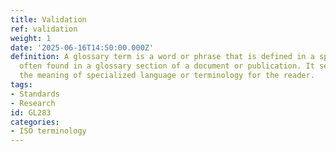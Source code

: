 ```yaml
---
title: Validation
ref: validation
weight: 1
date: '2025-06-16T14:50:00.000Z'
definition: A glossary term is a word or phrase that is defined in a specific context,
  often found in a glossary section of a document or publication. It serves to clarify
  the meaning of specialized language or terminology for the reader.
tags:
- Standards
- Research
id: GL283
categories:
- ISO terminology
---
```


